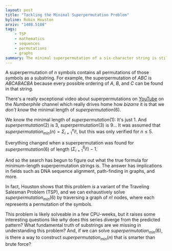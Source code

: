 ```yaml
---
layout: post
title: "Tackling the Minimal Superpermutation Problem"
byline: Robin Houston
arxiv: "1408.5108"
tags:
    - TSP
    - mathematics
    - sequences
    - permutations
    - graphs
summary: The minimal superpermutation of a six-character string is still unknown, but we do know both that it disproves our prior understanding of superpermutations and that we can find it using brute force solutions to a related TSP.
---
```


A superpermutation of $n$ symbols contains all permutations of those symbols as a substring. For example, the superpermutation of $ABC$ is $ABCABACBA$ because every possible ordering of $A$, $B$, and $C$ can be found in that string.

There's a really exceptional video about superpermutations on [YouTube](https://www.youtube.com/watch?v=wJGE4aEWc28) on the _Numberphile_ channel which really drives home how _bizarre_ it is that we _don't know_ the minimal length of $superpermutation(6)$.

We know the minimal length of $superpermutation(1)$: It's just 1. And $superpermutation(2)$ is 3, $superpermutation(3)$ is 9... It was assumed that $superpermutation_{min}(n)=\Sigma_{i=1}^n i!$, but this was only verified for $n\leq5$.

Everything changed when a superpermutation was found for $superpermutation(6)$ of length $(\Sigma_{i=1}^6 i!) - 1$.

And so the search has begun to figure out what the true formula for minimum-length superpermutation strings is. The answer has implications in fields such as DNA sequence alignment, path-finding in graphs, and more.

In fact, Houston shows that this problem _is_ a variant of the Traveling Salesman Problem (TSP), and we can exhaustively solve $superpermutation_{min}(6)$ by traversing a graph of $n!$ nodes, where each represents a permutation of the symbols.

This problem is likely solveable in a few CPU-weeks, but it raises some interesting questions like _why_ does this series diverge from the predicted pattern? What fundamental truth of substrings are we missing in understanding this problem? And, if we can solve $superpermutation_{min}(6)$, is there a way to construct $superpermutation_{min}(n)$ that is smarter than brute force?
